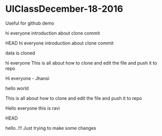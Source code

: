 # UIClassDecember-18-2016
Useful for github demo



hi everyone
introduction about clone
commit


 HEAD
hi everyone
introduction about clone
commit



data is cloned


hi everyone
This is all about how to clone and edit the file and push it to repo

Hi everyone - Jhansi



hello world


This is all about how to clone and edit the file and push it to repo

Hello everyone this is ravi

HEAD


hello..!!!
Just trying to make some changes
